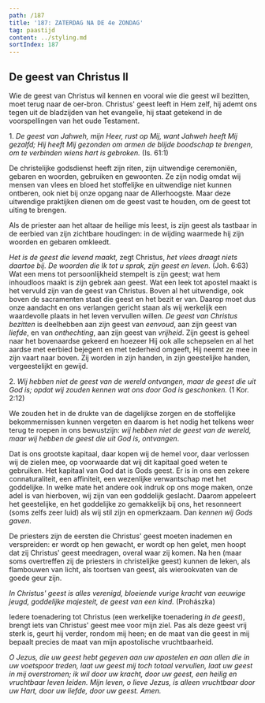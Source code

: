 ```yaml
---
path: /187
title: '187: ZATERDAG NA DE 4e ZONDAG'
tag: paastijd
content: ../styling.md
sortIndex: 187
---
```


## De geest van Christus II

Wie de geest van Christus wil kennen en vooral wie die geest wil bezitten, moet terug naar de oer-bron. Christus' geest leeft in Hem zelf, hij ademt ons tegen uit de bladzijden van het evangelie, hij staat getekend in de voorspellingen van het oude Testament.

1\. _De geest van Jahweh, mijn Heer, rust op Mij, want Jahweh heeft Mij gezalfd; Hij heeft Mij gezonden om armen de blijde boodschap te brengen, om te verbinden wiens hart is gebroken._ (Is. 61:1)

De christelijke godsdienst heeft zijn riten, zijn uitwendige ceremoniën, gebaren en woorden, gebruiken en gewoonten. Ze zijn nodig omdat wij mensen van vlees en bloed het stoffelijke en uitwendige niet kunnen ontberen, ook niet bij onze opgang naar de Allerhoogste. Maar deze uitwendige praktijken dienen om de geest vast te houden, om de geest tot uiting te brengen.

Als de priester aan het altaar de heilige mis leest, is zijn geest als tastbaar in de eerbied van zijn zichtbare houdingen: in de wijding waarmede hij zijn woorden en gebaren omkleedt.

_Het is de geest die levend maakt,_ zegt Christus, _het vlees draagt niets daartoe bij._ _De woorden die Ik tot u sprak, zijn geest en leven._ (Joh. 6:63) Wat een mens tot persoonlijkheid stempelt is zijn geest; wat hem inhoudloos maakt is zijn gebrek aan geest. Wat een leek tot apostel maakt is het vervuld zijn van de geest van Christus. Boven al het uitwendige, ook boven de sacramenten staat die geest en het bezit er van. Daarop moet dus onze aandacht en ons verlangen gericht staan als wij werkelijk een waardevolle plaats in het leven vervullen willen. _De geest van Christus bezitten_ is deelhebben aan zijn geest van _eenvoud_, aan zijn geest van _liefde_, en van _onthechting_, aan zijn geest van _vrijheid_. Zijn geest is geheel naar het bovenaardse gekeerd en hoezeer Hij ook alle schepselen en al het aardse met eerbied bejegent en met tederheid omgeeft, Hij neemt ze mee in zijn vaart naar boven. Zij worden in zijn handen, in zijn geestelijke handen, vergeestelijkt en gewijd.

2\. _Wij hebben niet de geest van de wereld ontvangen, maar de geest die uit God is; opdat wij zouden kennen wat ons door God is geschonken._ (1 Kor. 2:12)

We zouden het in de drukte van de dagelijkse zorgen en de stoffelijke bekommernissen kunnen vergeten en daarom is het nodig het telkens weer terug te roepen in ons bewustzijn: _wij hebben niet de geest van de wereld, maar wij hebben de geest die uit God is, ontvangen_.

Dat is ons grootste kapitaal, daar kopen wij de hemel voor, daar verlossen wij de zielen mee, op voorwaarde dat wij dit kapitaal goed weten te gebruiken. Het kapitaal van God dat is Gods geest. Er is in ons een zekere connaturaliteit, een affiniteit, een wezenlijke verwantschap met het goddelijke. In welke mate het andere ook indruk op ons moge maken, onze adel is van hierboven, wij zijn van een goddelijk geslacht. Daarom appeleert het geestelijke, en het goddelijke zo gemakkelijk bij ons, het resonneert (soms zelfs zeer luid) als wij stil zijn en opmerkzaam. Dan _kennen wij Gods gaven_.

De priesters zijn de eersten die Christus' geest moeten inademen en verspreiden: er wordt op hen gewacht, er wordt op hen gelet, men hoopt dat zij Christus' geest meedragen, overal waar zij komen. Na hen (maar soms overtreffen zij de priesters in christelijke geest) kunnen de leken, als flambouwen van licht, als toortsen van geest, als wierookvaten van de goede geur zijn.

_In Christus' geest is alles verenigd, bloeiende vurige kracht van eeuwige jeugd, goddelijke majesteit, de geest van een kind._ (Prohászka)

Iedere toenadering tot Christus (een werkelijke
toenadering _in de geest_), brengt iets van Christus' geest mee voor mijn ziel. Pas als deze geest vrij sterk is, geurt hij verder, rondom mij heen; en de maat van die geest in mij bepaalt precies de maat van mijn apostolische vruchtbaarheid.

_O Jezus, die uw geest hebt gegeven aan uw apostelen en aan allen die in uw voetspoor treden, laat uw geest mij toch totaal vervullen, laat uw geest in mij overstromen; ik wil door uw kracht, door uw geest, een heilig en vruchtbaar leven leiden. Mijn leven, o lieve Jezus, is alleen vruchtbaar door uw Hart, door uw liefde, door uw geest. Amen._

